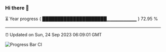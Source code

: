 ### Hi there 👋

⏳ Year progress { █████████████████████▁▁▁▁▁▁▁▁▁ } 72.95 %

---

⏰ Updated on Sun, 24 Sep 2023 06:09:01 GMT

![Progress Bar CI](https://github.com/Shyam-Makwana/GitHub-Actions-Demo/workflows/Progress%20Bar%20CI/badge.svg)
